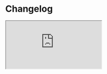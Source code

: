 # Changelog  <a href="https://www.eblasoft.com.tr/espocrm-extension-page/dynamic-logic-plus" target="_blank" id="ext-version" data-id="637e00a0087ede84b"></a>


<iframe src="https://crm.eblasoft.com.tr/?entryPoint=changeLog&exId=637e00a0087ede84b" allowfullscreen></iframe>